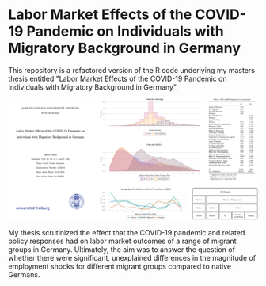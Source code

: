 # Labor Market Effects of the COVID-19 Pandemic on Individuals with Migratory Background in Germany

This repository is a refactored version of the R code underlying my masters thesis entitled "Labor Market Effects of the COVID-19 Pandemic on Individuals with Migratory Background in Germany".



<div style="text-align:center">
    <img src="https://github.com/dca-python/covid-impact-on-migrant-labor/blob/b50391caa43b9d610d2d5643138fdd8836cf3c94/images/for_display/master_thesis_readme_teaser.png" alt="Group of Images from Thesis">
</div>



My thesis scrutinized the effect that the COVID-19 pandemic and related policy responses had on labor market outcomes of a range of migrant groups in Germany. Ultimately, the aim was to answer the question of whether there were significant, unexplained differences in the magnitude of employment shocks for different migrant groups compared to native Germans.
